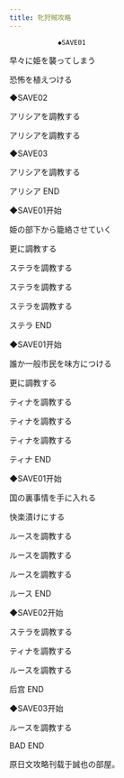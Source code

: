```yaml
---
title: 牝狩賊攻略
---
```


                ◆SAVE01

早々に姫を襲ってしまう

恐怖を植えつける

◆SAVE02

アリシアを調教する

アリシアを調教する

◆SAVE03

アリシアを調教する



アリシア END



◆SAVE01开始

姫の部下から籠絡させていく

更に調教する

ステラを調教する

ステラを調教する

ステラを調教する



ステラ END



◆SAVE01开始

誰か一般市民を味方につける

更に調教する

ティナを調教する

ティナを調教する

ティナを調教する



ティナ END



◆SAVE01开始

国の裏事情を手に入れる

快楽漬けにする

ルースを調教する

ルースを調教する

ルースを調教する



ルース END



◆SAVE02开始

ステラを調教する

ティナを調教する

ルースを調教する



后宫 END



◆SAVE03开始

ルースを調教する



BAD END



原日文攻略刊载于誠也の部屋。


              
